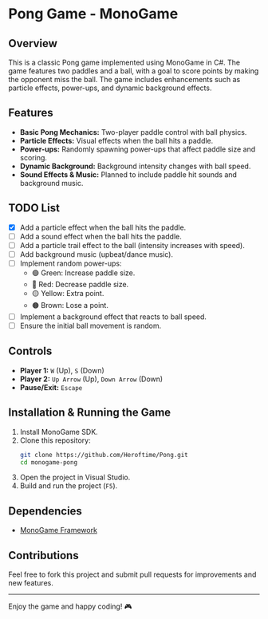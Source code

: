 # Pong Game - MonoGame

## Overview
This is a classic Pong game implemented using MonoGame in C#. The game features two paddles and a ball, with a goal to score points by making the opponent miss the ball. The game includes enhancements such as particle effects, power-ups, and dynamic background effects.

## Features
- **Basic Pong Mechanics:** Two-player paddle control with ball physics.
- **Particle Effects:** Visual effects when the ball hits a paddle.
- **Power-ups:** Randomly spawning power-ups that affect paddle size and scoring.
- **Dynamic Background:** Background intensity changes with ball speed.
- **Sound Effects & Music:** Planned to include paddle hit sounds and background music.

## TODO List
- [x] Add a particle effect when the ball hits the paddle.
- [ ] Add a sound effect when the ball hits the paddle.
- [ ] Add a particle trail effect to the ball (intensity increases with speed).
- [ ] Add background music (upbeat/dance music).
- [ ] Implement random power-ups:
  - 🟢 Green: Increase paddle size.
  - 🔴 Red: Decrease paddle size.
  - 🟡 Yellow: Extra point.
  - 🟤 Brown: Lose a point.
- [ ] Implement a background effect that reacts to ball speed.
- [ ] Ensure the initial ball movement is random.

## Controls
- **Player 1:** `W` (Up), `S` (Down)
- **Player 2:** `Up Arrow` (Up), `Down Arrow` (Down)
- **Pause/Exit:** `Escape`

## Installation & Running the Game
1. Install MonoGame SDK.
2. Clone this repository:
   ```sh
   git clone https://github.com/Heroftime/Pong.git
   cd monogame-pong
   ```
3. Open the project in Visual Studio.
4. Build and run the project (`F5`).

## Dependencies
- [MonoGame Framework](https://www.monogame.net/)

## Contributions
Feel free to fork this project and submit pull requests for improvements and new features.

---
Enjoy the game and happy coding! 🎮

